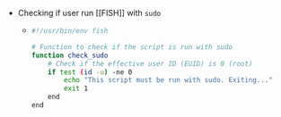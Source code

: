 - Checking if user run [[FISH]] with `sudo`
	- ```sh
	  #!/usr/bin/env fish
	  
	  # Function to check if the script is run with sudo
	  function check_sudo
	      # Check if the effective user ID (EUID) is 0 (root)
	      if test (id -u) -ne 0
	          echo "This script must be run with sudo. Exiting..."
	          exit 1
	      end
	  end
	  ```
